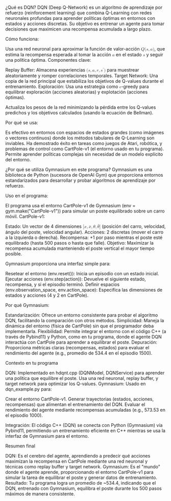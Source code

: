 ¿Qué es DQN?
DQN (Deep Q-Network) es un algoritmo de aprendizaje por refuerzo (reinforcement learning) que combina Q-Learning con redes neuronales profundas para aprender políticas óptimas en entornos con estados y acciones discretas. Su objetivo es entrenar un agente para tomar decisiones que maximicen una recompensa acumulada a largo plazo.

Cómo funciona:

Usa una red neuronal para aproximar la función de valor-acción <math xmlns="http://www.w3.org/1998/Math/MathML"><semantics><mrow><mi>Q</mi><mo stretchy="false">(</mo><mi>s</mi><mo separator="tre">,</mo><mi>a</mi><mo stretchy="false">)</mo></mrow><annotation encoding="application/x-tex"> Q(s, a) </annotation></semantics></math>, que estima la recompensa esperada al tomar la acción <math xmlns="http://www.w3.org/1998/Math/MathML"><semantics><mrow><mi>a</mi></mrow><annotation encoding="application/x-tex"> a </annotation></semantics></math> en el estado <math xmlns="http://www.w3.org/1998/Math/MathML"><semantics><mrow><mi>s</mi></mrow><annotation encoding="application/x-tex"> s </annotation></semantics></math> y seguir una política óptima.
Componentes clave:

Replay Buffer: Almacena experiencias <math xmlns="http://www.w3.org/1998/Math/MathML"><semantics><mrow><mo stretchy="false">(</mo><mi>s</mi><mo separator="true">,</mo><mi>a</mi><mo separator="true">,</mo><mi>r</mi><mo separator="true">,</mo><msup><mi>s</mi><mo mathvariant="normal" lspace="0em" rspace="0em">′</mo></msup><mo stretchy="false">)</mo></mrow><annotation encoding="application/x-tex">(s, a, r, s')</annotation></semantics></math> para muestrear aleatoriamente y romper correlaciones temporales.
Target Network: Una copia de la red principal que estabiliza los objetivos de Q-values durante el entrenamiento.
Exploración: Usa una estrategia como <math xmlns="http://www.w3.org/1998/Math/MathML"><semantics><mrow><mi>ϵ</mi></mrow><annotation encoding="application/x-tex">\epsilon</annotation></semantics></math>-greedy para equilibrar exploración (acciones aleatorias) y explotación (acciones óptimas).


Actualiza los pesos de la red minimizando la pérdida entre los Q-values predichos y los objetivos calculados (usando la ecuación de Bellman).


Por qué se usa:

Es efectivo en entornos con espacios de estados grandes (como imágenes o vectores continuos) donde los métodos tabulares de Q-Learning son inviables.
Ha demostrado éxito en tareas como juegos de Atari, robótica, y problemas de control como CartPole-v1 (el entorno usado en tu programa).
Permite aprender políticas complejas sin necesidad de un modelo explícito del entorno.



¿Por qué se utiliza Gymnasium en este programa?
Gymnasium es una biblioteca de Python (sucesora de OpenAI Gym) que proporciona entornos estandarizados para desarrollar y probar algoritmos de aprendizaje por refuerzo.

Uso en el programa:

El programa usa el entorno CartPole-v1 de Gymnasium (env = gym.make("CartPole-v1")) para simular un poste equilibrado sobre un carro móvil.
CartPole-v1:

Estado: Un vector de 4 dimensiones <math xmlns="http://www.w3.org/1998/Math/MathML"><semantics><mrow><mo stretchy="false">[</mo><mi>x</mi><mo separator="true">,</mo><mover accent="true"><mi>x</mi><mo>˙</mo></mover><mo separator="true">,</mo><mi>θ</mi><mo separator="true">,</mo><mover accent="true"><mi>θ</mi><mo>˙</mo></mover><mo stretchy="false">]</mo></mrow><annotation encoding="application/x-tex">[x, \dot{x}, \theta, \dot{\theta}]</annotation></semantics></math> (posición del carro, velocidad, ángulo del poste, velocidad angular).
Acciones: 2 discretas (mover el carro a la izquierda o derecha).
Recompensa: +1 por paso mientras el poste esté equilibrado (hasta 500 pasos o hasta que falle).
Objetivo: Maximizar la recompensa acumulada manteniendo el poste vertical el mayor tiempo posible.


Gymnasium proporciona una interfaz simple para:

Resetear el entorno (env.reset()): Inicia un episodio con un estado inicial.
Ejecutar acciones (env.step(action)): Devuelve el siguiente estado, recompensa, y si el episodio terminó.
Definir espacios (env.observation_space, env.action_space): Especifica las dimensiones de estados y acciones (4 y 2 en CartPole).




Por qué Gymnasium:

Estandarización: Ofrece un entorno consistente para probar el algoritmo DQN, facilitando la comparación con otros métodos.
Simplicidad: Maneja la dinámica del entorno (física de CartPole) sin que el programador deba implementarla.
Flexibilidad: Permite integrar el entorno con el código C++ (a través de Pybind11) y Python, como en tu programa, donde el agente DQN interactúa con CartPole para aprender a equilibrar el poste.
Depuración: Proporciona métricas claras (recompensas, estados) para evaluar el rendimiento del agente (e.g., promedio de 534.4 en el episodio 1500).



Contexto en tu programa

DQN: Implementado en hdqnt.cpp (DQNModel, DQNService) para aprender una política que equilibre el poste. Usa una red neuronal, replay buffer, y target network para optimizar los Q-values.
Gymnasium: Usado en dqn_example.py para:

Crear el entorno CartPole-v1.
Generar trayectorias (estados, acciones, recompensas) que alimentan el entrenamiento del DQN.
Evaluar el rendimiento del agente mediante recompensas acumuladas (e.g., 573.53 en el episodio 1000).


Integración: El código C++ (DQN) se conecta con Python (Gymnasium) vía Pybind11, permitiendo un entrenamiento eficiente en C++ mientras se usa la interfaz de Gymnasium para el entorno.

Resumen final

DQN: Es el cerebro del agente, aprendiendo a predecir qué acciones maximizan la recompensa en CartPole mediante una red neuronal y técnicas como replay buffer y target network.
Gymnasium: Es el "mundo" donde el agente aprende, proporcionando el entorno CartPole-v1 para simular la tarea de equilibrar el poste y generar datos de entrenamiento.
Resultado: Tu programa logra un promedio de ~534.4, indicando que el DQN, entrenado con Gymnasium, equilibra el poste durante los 500 pasos máximos de manera consistente.
